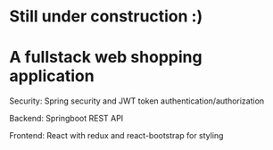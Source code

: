 # Still under construction :)

# A fullstack web shopping application

Security: 
  Spring security and JWT token authentication/authorization

Backend:
  Springboot REST API
  
Frontend:
React with redux and react-bootstrap for styling
